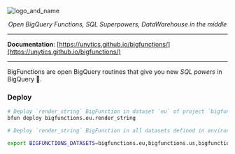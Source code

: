 ![logo_and_name](https://user-images.githubusercontent.com/111615732/186508787-6af04ed0-4750-4c49-926a-eacfd4a3dfbb.png)
<p align="center">
    <em>Open BigQuery Functions, SQL Superpowers, DataWarehouse in the middle</em>
</p>

---

**Documentation**: <a href="https://unytics.github.io/bigfunctions/" target="_blank">[https://unytics.github.io/bigfunctions/](https://unytics.github.io/bigfunctions/)</a>

---

BigFunctions are open BigQuery routines that give you new *SQL powers* in BigQuery 💪.


### Deploy

```sh
# Deploy `render_string` BigFunction in dataset `eu` of project `bigfunctions`
bfun deploy bigfunctions.eu.render_string

# Deploy `render_string` BigFunction in all datasets defined in environment variable `BIGFUNCTIONS_DATASETS`

```

```sh
export BIGFUNCTIONS_DATASETS=bigfunctions.eu,bigfunctions.us,bigfunctions.asia_east1,bigfunctions.asia_east2,bigfunctions.asia_northeast1,bigfunctions.asia_northeast2,bigfunctions.asia_northeast3,bigfunctions.asia_south1,bigfunctions.asia_southeast1,bigfunctions.australia_southeast1,bigfunctions.europe_north1,bigfunctions.europe_west1,bigfunctions.europe_west2,bigfunctions.europe_west3,bigfunctions.europe_west4,bigfunctions.europe_west6,bigfunctions.northamerica_northeast1,bigfunctions.southamerica_east1,bigfunctions.us_central1,bigfunctions.us_east1,bigfunctions.us_east4,bigfunctions.us_west1,bigfunctions.us_west2

```